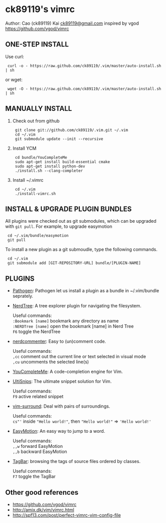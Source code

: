 # ck89119's vimrc

Author: Cao (ck89119) Kai <ck89119@gmail.com> inspired by vgod <https://github.com/vgod/vimrc>

## ONE-STEP INSTALL

Use curl:

     curl -o - https://raw.github.com/ck89119/.vim/master/auto-install.sh | sh

or wget:

     wget -O - https://raw.github.com/ck89119/.vim/master/auto-install.sh | sh


## MANUALLY INSTALL

1. Check out from github

        git clone git://github.com/ck89119/.vim.git ~/.vim
        cd ~/.vim
        git submodule update --init --recursive

2. Install YCM

        cd bundle/YouCompleteMe
        sudo apt-get install build-essential cmake
        sudo apt-get install python-dev
        ./install.sh --clang-completer
        
3. Install ~/.vimrc

        cd ~/.vim
        ./install-vimrc.sh

## INSTALL & UPGRADE PLUGIN BUNDLES

All plugins were checked out as git submodules, 
which can be upgraded with `git pull`. For example, to upgrade easymotion 

     cd ~/.vim/bundle/easymotion
     git pull

To install a new plugin as a git submoudle, type the following commands.

     cd ~/.vim
     git submodule add [GIT-REPOSITORY-URL] bundle/[PLUGIN-NAME]

## PLUGINS

* [Pathogen](http://www.vim.org/scripts/script.php?script_id=2332): Pathogen let us install a plugin as a bundle in ~/.vim/bundle seprately.

* [NerdTree](http://www.vim.org/scripts/script.php?script_id=1658): A tree explorer plugin for navigating the filesystem.

  Useful commands:   
    `:Bookmark [name]` bookmark any directory as name   
    `:NERDTree [name]` open the bookmark [name] in Nerd Tree   
    `F6` toggle the NerdTree

* [nerdcommenter](https://github.com/scrooloose/nerdcommenter): Easy to (un)comment code.

  Useful commands:   
    `,cc` comment out the current line or text selected in visual mode   
    `,cu` uncomments the selected line(s)   

* [YouCompleteMe](https://github.com/Valloric/YouCompleteMe): A code-completion engine for Vim.

* [UltiSnips](https://github.com/SirVer/ultisnips): The ultimate snippet solution for Vim.

  Useful commands:   
    `F9` active related snippet   

* [vim-surround](https://github.com/tpope/vim-surround/blob/master/doc/surround.txt): Deal with pairs of surroundings.

  Useful commands:   
    `cs"'` inside `"Hello world!"`, then `"Hello world!"` => `'Hello world!'`   

* [EasyMotion](https://github.com/Lokaltog/vim-easymotion): An easy way to jump to a word.

  Useful commands:   
    `,,w` forward EasyMotion   
    `,,b` backward EasyMotion   

* [TagBar](http://majutsushi.github.com/tagbar/): browsing the tags of source files ordered by classes.

  Useful commands:    
    `F7` toggle the TagBar

## Other good references

* https://github.com/vgod/vimrc
* http://amix.dk/vim/vimrc.html
* http://spf13.com/post/perfect-vimrc-vim-config-file
